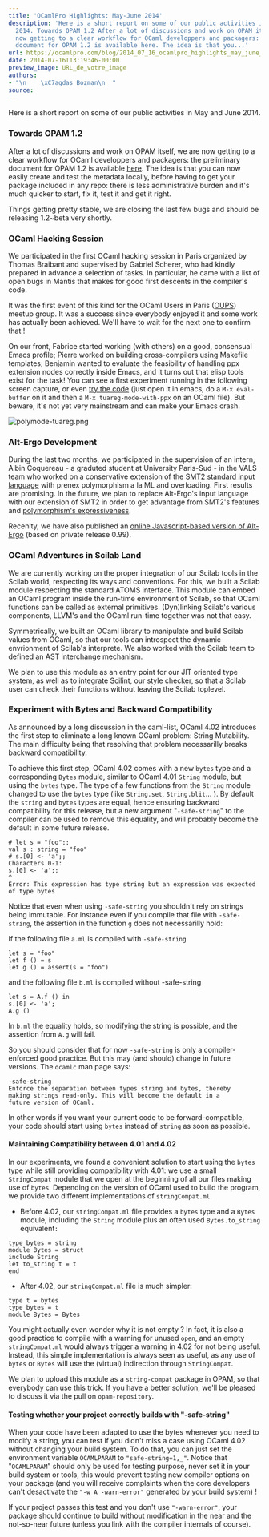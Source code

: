 ```yaml
---
title: 'OCamlPro Highlights: May-June 2014'
description: 'Here is a short report on some of our public activities in May and June
  2014. Towards OPAM 1.2 After a lot of discussions and work on OPAM itself, we are
  now getting to a clear workflow for OCaml developpers and packagers: the preliminary
  document for OPAM 1.2 is available here. The idea is that you...'
url: https://ocamlpro.com/blog/2014_07_16_ocamlpro_highlights_may_june_2014
date: 2014-07-16T13:19:46-00:00
preview_image: URL_de_votre_image
authors:
- "\n    \xC7agdas Bozman\n  "
source:
---
```


<p>Here is a short report on some of our public activities in May and June 2014.</p>
<h3>Towards OPAM 1.2</h3>
<p>After a lot of discussions and work on OPAM itself, we are now getting to a clear workflow for OCaml developpers and packagers: the preliminary document for OPAM 1.2 is available <a href="https://github.com/AltGr/opam-wiki/blob/1.2/Packaging.md">here</a>. The idea is that you can now easily create and test the metadata locally, before having to get your package included in any repo: there is less administrative burden and it's much quicker to start, fix it, test it and get it right.</p>
<p>Things getting pretty stable, we are closing the last few bugs and should be releasing 1.2~beta very shortly.</p>
<h3>OCaml Hacking Session</h3>
<p>We participated in the first OCaml hacking session in Paris organized by Thomas Braibant and supervised by Gabriel Scherer, who had kindly prepared in advance a selection of tasks. In particular, he came with a list of open bugs in Mantis that makes for good first descents in the compiler's code.</p>
<p>It was the first event of this kind for the OCaml Users in Paris (<a href="https://www.meetup.com/ocaml-paris/">OUPS</a>) meetup group. It was a success since everybody enjoyed it and some work has actually been achieved. We'll have to wait for the next one to confirm that !</p>
<p>On our front, Fabrice started working (with others) on a good, consensual Emacs profile; Pierre worked on building cross-compilers using Makefile templates; Benjamin wanted to evaluate the feasibility of handling ppx extension nodes correctly inside Emacs, and it turns out that elisp tools exist for the task! You can see a first experiment running in the following screen capture, or even <a href="https://files.ocamlpro.com/files/tuareg-mode-with-ppx.el">try the code</a> (just open it in emacs, do a <code>M-x eval-buffer</code> on it and then a <code>M-x tuareg-mode-with-ppx</code> on an OCaml file). But beware, it's not yet very mainstream and can make your Emacs crash.</p>
<p><img src="https://ocamlpro.com/blog/assets/img/screenshot_polymode_tuareg.png" alt="polymode-tuareg.png"/></p>
<h3>Alt-Ergo Development</h3>
<p>During the last two months, we participated in the supervision of an intern, Albin Coquereau - a graduted student at University Paris-Sud - in the VALS team who worked on a conservative extension of the <a href="https://smtlib.cs.uiowa.edu/language.shtml">SMT2 standard input language</a> with prenex polymorphism a la ML and overloading. First results are promising. In the future, we plan to replace Alt-Ergo's input language with our extension of SMT2 in order to get advantage from SMT2's features and <a href="https://www.lri.fr/~conchon/publis/conchon-smt08.pdf">polymorphism's expressiveness</a>.</p>
<p>Recenlty, we have also published an <a href="https://ocamlpro.com/blog/2014_07_15_try_alt_ergo_in_your_browser/">online Javascript-based version of Alt-Ergo</a> (based on private release 0.99).</p>
<h3>OCaml Adventures in Scilab Land</h3>
<p>We are currently working on the proper integration of our Scilab tools in the Scilab world, respecting its ways and conventions. For this, we built a Scilab module respecting the standard ATOMS interface. This module can embed an OCaml program inside the run-time environment of Scilab, so that OCaml functions can be called as external primitives. (Dyn)linking Scilab's various components, LLVM's and the OCaml run-time together was not that easy.</p>
<p>Symmetrically, we built an OCaml library to manipulate and build Scilab values from OCaml, so that our tools can introspect the dynamic envrionment of Scilab's interprete. We also worked with the Scilab team to defined an AST interchange mechanism.</p>
<p>We plan to use this module as an entry point for our JIT oriented type system, as well as to integrate Scilint, our style checker, so that a Scilab user can check their functions without leaving the Scilab toplevel.</p>
<h3>Experiment with Bytes and Backward Compatibility</h3>
<p>As announced by a long discussion in the caml-list, OCaml 4.02 introduces the first step to eliminate a long known OCaml problem: String Mutability. The main difficulty being that resolving that problem necessarilly breaks backward compatibility.</p>
<p>To achieve this first step, OCaml 4.02 comes with a new <code>bytes</code> type and a corresponding <code>Bytes</code> module, similar to OCaml 4.01 <code>String</code> module, but using the <code>bytes</code> type. The type of a few functions from the <code>String</code> module changed to use the <code>bytes</code> type (like <code>String.set</code>, <code>String.blit</code>... ). By default the <code>string</code> and <code>bytes</code> types are equal, hence ensuring backward compatibility for this release, but a new argument &quot;<code>-safe-string</code>&quot; to the compiler can be used to remove this equality, and will probably become the default in some future release.</p>
<pre><code class="language-ocaml"># let s = &quot;foo&quot;;;
val s : string = &quot;foo&quot;
# s.[0] &lt;- 'a';;
Characters 0-1:
s.[0] &lt;- 'a';;
^
Error: This expression has type string but an expression was expected of type bytes
</code></pre>
<p>Notice that even when using <code>-safe-string</code> you shouldn't rely on strings being immutable. For instance even if you compile that file with <code>-safe-string</code>, the assertion in the function <code>g</code> does not necessarilly hold:</p>
<p>If the following file <code>a.ml</code> is compiled with <code>-safe-string</code></p>
<pre><code class="language-ocaml">let s = &quot;foo&quot;
let f () = s
let g () = assert(s = &quot;foo&quot;)
</code></pre>
<p>and the following file <code>b.ml</code> is compiled without -safe-string</p>
<pre><code class="language-ocaml">let s = A.f () in
s.[0] &lt;- 'a';
A.g ()
</code></pre>
<p>In <code>b.ml</code> the equality holds, so modifying the string is possible, and the assertion from <code>A.g</code> will fail.</p>
<p>So you should consider that for now <code>-safe-string</code> is only a compiler-enforced good practice. But this may (and should) change in future versions. The <code>ocamlc</code> man page says:</p>
<pre><code class="language-shell-session">-safe-string
Enforce the separation between types string and bytes, thereby
making strings read-only. This will become the default in a
future version of OCaml.
</code></pre>
<p>In other words if you want your current code to be forward-compatible, your code should start using <code>bytes</code> instead of <code>string</code> as soon as possible.</p>
<h4>Maintaining Compatibility between 4.01 and 4.02</h4>
<p>In our experiments, we found a convenient solution to start using the <code>bytes</code> type while still providing compatibility with 4.01: we use a small <code>StringCompat</code> module that we open at the beginning of all our files making use of <code>bytes</code>. Depending on the version of OCaml used to build the program, we provide two different implementations of <code>stringCompat.ml</code>.</p>
<ul>
<li>Before 4.02, our <code>stringCompat.ml</code> file provides a <code>bytes</code> type and a <code>Bytes</code> module, including the <code>String</code> module plus an often used <code>Bytes.to_string</code> equivalent<code>:</code>
</li>
</ul>
<pre><code class="language-ocaml">type bytes = string
module Bytes = struct
include String
let to_string t = t
end
</code></pre>
<ul>
<li>After 4.02, our <code>stringCompat.ml</code> file is much simpler:
</li>
</ul>
<pre><code class="language-ocaml">type t = bytes
type bytes = t
module Bytes = Bytes
</code></pre>
<p>You might actually even wonder why it is not empty ? In fact, it is also a good practice to compile with a warning for unused <code>open</code>, and an empty <code>stringCompat.ml</code> would always trigger a warning in 4.02 for not being useful. Instead, this simple implementation is always seen as useful, as any use of <code>bytes</code> or <code>Bytes</code> will use the (virtual) indirection through <code>StringCompat</code>.</p>
<p>We plan to upload this module as a <code>string-compat</code> package in OPAM, so that everybody can use this trick. If you have a better solution, we'll be pleased to discuss it via the pull on <code>opam-repository</code>.</p>
<h4>Testing whether your project correctly builds with &quot;-safe-string&quot;</h4>
<p>When your code have been adapted to use the bytes whenever you need to modify a string, you can test if you didn't miss a case using OCaml 4.02 without changing your build system. To do that, you can just set the environment variable <code>OCAMLPARAM</code> to <code>&quot;safe-string=1,_&quot;</code>. Notice that &quot;<code>OCAMLPARAM</code>&quot; should only be used for testing purpose, never set it in your build system or tools, this would prevent testing new compiler options on your package (and you will receive complaints when the core developers can't desactivate the <code>&quot;-w A -warn-error&quot;</code> generated by your build system) !</p>
<p>If your project passes this test and you don't use <code>&quot;-warn-error&quot;</code>, your package should continue to build without modification in the near and the not-so-near future (unless you link with the compiler internals of course).</p>

